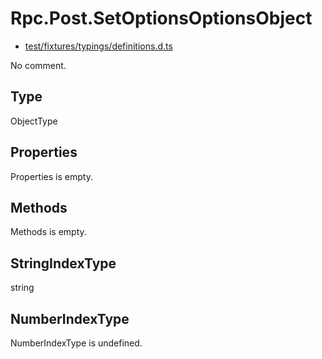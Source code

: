 # Rpc.Post.SetOptionsOptionsObject

* [test/fixtures/typings/definitions.d.ts](/test/fixtures/typings/definitions.d.ts#L84)

No comment.

## Type

ObjectType

## Properties

Properties is empty.

## Methods

Methods is empty.

## StringIndexType

string

## NumberIndexType

NumberIndexType is undefined.
